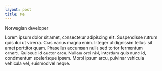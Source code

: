 ```yaml
---
layout: post
title: Me
---
```


Norwegian developer

Lorem ipsum dolor sit amet, consectetur adipiscing elit. Suspendisse rutrum quis dui ut viverra. Cras varius magna enim. Integer ut dignissim tellus, sit amet porttitor quam. Phasellus accumsan nulla sed tortor fermentum ornare. Quisque id auctor arcu. Nullam orci nisl, interdum quis nunc id, condimentum scelerisque ipsum. Morbi ipsum arcu, pulvinar vehicula vehicula vel, euismod vel neque.
